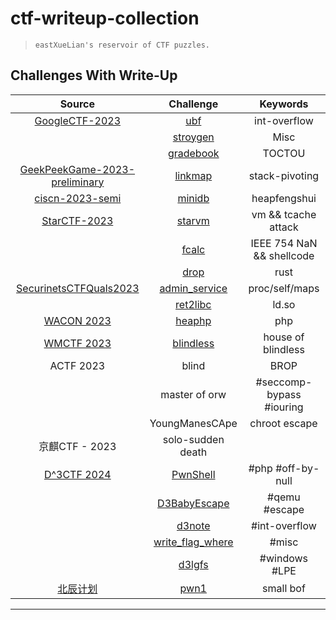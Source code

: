 # ctf-writeup-collection

>     eastXueLian's reservoir of CTF puzzles.

## Challenges With Write-Up

|                                                 Source                                                  |                        Challenge                         |         Keywords          |
| :-----------------------------------------------------------------------------------------------------: | :------------------------------------------------------: | :-----------------------: |
|                   [GoogleCTF-2023](https://capturetheflag.withgoogle.com/challenges)                    |               [ubf](./GoogleCTF-2023/ubf/)               |       int-overflow        |
|                                                                                                         |          [stroygen](./GoogleCTF-2023/stroygen/)          |           Misc            |
|                                                                                                         |         [gradebook](./GoogleCTF-2023/gradebook/)         |          TOCTOU           |
|                   [GeekPeekGame-2023-preliminary](https://geekpeekgame.xctf.org.cn/)                    |         [linkmap](./GeekPeekGame-2023/linkmap/)          |      stack-pivoting       |
|              [ciscn-2023-semi](https://arttnba3.cn/2023/07/14/CTF-0X09_CISCN_2023_HDBFQS/)              |           [minidb](./ciscn-2023-semi/minidb/)            |       heapfengshui        |
| [StarCTF-2023](https://adworld.xctf.org.cn/match/guide?event_hash=a37c4ee0-1808-11ee-ab28-000c29bc20bf) |             [starvm](./StarCTF-2023/starvm/)             |    vm && tcache attack    |
|                                                                                                         |              [fcalc](./StarCTF-2023/fcalc/)              | IEEE 754 NaN && shellcode |
|                                                                                                         |               [drop](./StarCTF-2023/drop/)               |           rust            |
|                          [SecurinetsCTFQuals2023](https://ctf.securinets.tn/)                           | [admin_service](./SecurinetsCTFQuals2023/admin_service/) |      proc/self/maps       |
|                                                                                                         |      [ret2libc](./SecurinetsCTFQuals2023/ret2libc/)      |           ld.so           |
|                                             [WACON 2023]()                                              |              [heaphp](./WACON-2023/heaphp/)              |            php            |
|                                 [WMCTF 2023](https://wmctf.wm-team.cn)                                  |           [blindless](./WMCTF-2023/blindless/)           |    house of blindless     |
|                                                ACTF 2023                                                |                          blind                           |           BROP            |
|                                                                                                         |                      master of orw                       | #seccomp-bypass #iouring  |
|                                                                                                         |                      YoungManesCApe                      |       chroot escape       |
|                                             京麒CTF - 2023                                              |                    solo-sudden death                     |                           |
|                             [D^3CTF 2024](https://race.d3ctf.cn/contest/1)                              |             [PwnShell](d3ctf-2024/PwnShell/)             |     #php #off-by-null     |
|                                                                                                         |            [D3BabyEscape](d3ctf-2024/escape/)            |       #qemu #escape       |
|                                                                                                         |                 [d3note](d3ctf/d3note/)                  |       #int-overflow       |
|                                                                                                         |       [write_flag_where](d3ctf/write_flag_where/)        |           #misc           |
|                                                                                                         |                 [d3lgfs](d3ctf/d3lgfs/)                  |       #windows #LPE       |
| [北辰计划](https://eastxuelian.nebuu.la/bc-ctf-2024) | [pwn1](./Plan-BC-2024/pwn1) | small bof |

---
